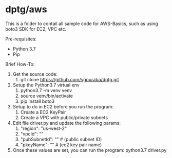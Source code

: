 # dptg/aws
This is a folder to contail all sample code for AWS-Basics, such as using boto3 SDK for EC2, VPC etc.

Pre-requisites:
- Python 3.7
- Pip


Brief How-To:
1. Get the source code:
    1. git clone https://github.com/vgouraba/dptg.git
2. Setup the Python3.7 virtual env
    1. python3.7 -m venv venv
    2. source venv/bin/activate
    3. pip install boto3
3. Setup to do in EC2 before you run the program:
    1. Create a EC2 KeyPair
    2. Create a VPC with public/private subnets
4. Edit file driver.py and update the following params:
    1. "region": "us-west-2"
    2. "vpcId": ""
    3. "pubSubnetId": ""  # (public subnet ID)
    4. "pkeyName": ""  # (ec2 key pair name)
5. Once these values are set, you can run the program:
   python3.7 driver.py
